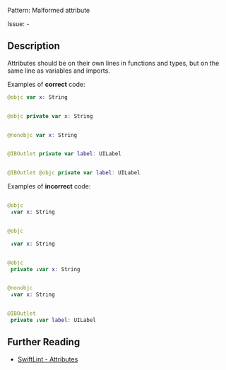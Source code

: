 Pattern: Malformed attribute

Issue: -

## Description

Attributes should be on their own lines in functions and types, but on the same line as variables and imports.

Examples of **correct** code:
```swift
@objc var x: String


@objc private var x: String


@nonobjc var x: String


@IBOutlet private var label: UILabel


@IBOutlet @objc private var label: UILabel
```
Examples of **incorrect** code:
```swift

@objc
 ↓var x: String


@objc

 ↓var x: String


@objc
 private ↓var x: String


@nonobjc
 ↓var x: String


@IBOutlet
 private ↓var label: UILabel

```

## Further Reading

* [SwiftLint - Attributes](https://realm.github.io/SwiftLint/attributes.html)